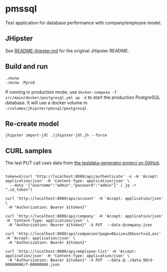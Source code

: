# pmssql

Test application for database performance with company/employee model.

## JHipster

See [README-jhipster.md](README-jhipster.md) for the original JHipster README.

## Build and run

```
./mvnw
-/mvnw -Pprod
```

If running in production mode, use `docker-compose -f src/main/docker/postgresql.yml up -d` to start the
production PostgreSQL database. It will use a docker volume in `~/volumes/jhipster/pmssql/postgresql`.

## Re-create model

```
jhipster import-jdl ./jhipster-jdl.jh --force
```

## CURL samples

The last PUT call uses data from [the testdata-generator project on GitHub](https://github.com/giraone/testdata-generator).

```

token=$(curl 'http://localhost:8080/api/authenticate' -s -H 'Accept: application/json' -H 'Content-Type: application/json' \
  --data '{"username":"admin","password":"admin"}' | jq -r ".id_token")

curl 'http://localhost:8080/api/account' -H 'Accept: application/json' \
 -H "Authorization: Bearer ${token}"

curl 'http://localhost:8080/api/company' -H 'Accept: application/json' -H 'Content-Type: application/json' \
 -H "Authorization: Bearer ${token}" -X PUT  --data @company.json

curl 'http://localhost:8080/api/companies?page=0&size=20&sort=id,asc' -H 'Accept: application/json' \
 -H "Authorization: Bearer ${token}"

curl 'http://localhost:8080/api/employee-list' -H 'Accept: application/json' -H 'Content-Type: application/json' \
 -H "Authorization: Bearer ${token}" -X PUT  --data @../data-5M/d-00000000/f-00000000.json


```
